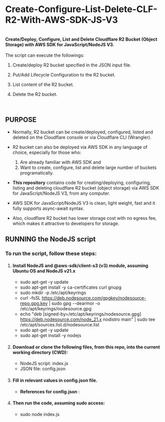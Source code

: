 # Create-Configure-List-Delete-CLF-R2-With-AWS-SDK-JS-V3

<br>
<strong>
Create/Deploy, Configure, List and Delete  Cloudflare R2 Bucket (Object Storage) with AWS SDK for JavaScript/NodeJS V3.
</strong>
<br><br>
The  script can execute the followings:

  1) Create/deploy R2 bucket specified in the JSON input file.
  
  2) Put/Add Lifecycle Configuration to the R2 bucket.
  
  3) List content of the R2 bucket.

  4) Delete the R2 bucket.

<br>

## PURPOSE

* Normally, R2 bucket can be create/deployed, configured, listed and deleted on the Cloudflare console or via Cloudflare CLI (Wrangler). <br>
    
* R2 bucket can also be deployed via AWS SDK in any language of choice, especially for those who: <br>
  1) Are already familiar with AWS SDK and <br>
  2) Want to create, configure, list and delete large number of buckets programatically.<br>
    
* <strong>This repository</strong> contains code for creating/deploying, configuring, listing and deleting cloudflare R2 bucket (object storage) via AWS SDK for JavaScript/NodeJS V3, from any computer. <br>
    
* AWS SDK for JavaScript/NodeJS V3 is clean, light weight, fast and it fully supports async-await syntax. <br>

* Also, cloudflare R2 bucket has lower storage cost with no egress fee, which makes it attractive to developers for storage.
    
    
## RUNNING the NodeJS script

### To run the script, follow these steps:

1) #### Install NodeJS and @aws-sdk/client-s3 (v3) module, assuming Ubuntu OS and NodeJS v21.x
    * sudo apt-get -y update <br>
    * sudo apt-get install -y ca-certificates curl gnupg <br>
    * sudo mkdir -p /etc/apt/keyrings <br>
    * curl -fsSL https://deb.nodesource.com/gpgkey/nodesource-repo.gpg.key | sudo gpg --dearmor -o /etc/apt/keyrings/nodesource.gpg <br>
    * echo "deb [signed-by=/etc/apt/keyrings/nodesource.gpg] https://deb.nodesource.com/node_21.x nodistro main" | sudo tee /etc/apt/sources.list.d/nodesource.list <br>
    * sudo apt-get -y update <br>
    * sudo apt-get install -y nodejs <br>
    
2) #### Download or clone the following files, from this repo, into the current working directory (CWD): <br>
   * NodeJS script:  index.js <br>
   * JSON file: config.json <br>

3) #### Fill in relevant values in config.json file.<br>
   * <strong>References for config.json </strong>:

4) #### Then run the code, assuming sudo access: <br>
   * sudo node index.js <br><br>
   
   
